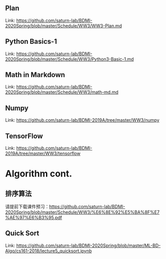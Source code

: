 ## Plan

Link: https://github.com/saturn-lab/BDMI-2020Spring/blob/master/Schedule/WW3/WW3-Plan.md

## Python Basics-1

Link: https://github.com/saturn-lab/BDMI-2020Spring/blob/master/Schedule/WW3/Python3-Basic-1.md

## Math in Markdown

Link: https://github.com/saturn-lab/BDMI-2020Spring/blob/master/Schedule/WW3/math-md.md

## Numpy 

 Link: https://github.com/saturn-lab/BDMI-2019A/tree/master/WW3/numpy

## TensorFlow

Link: https://github.com/saturn-lab/BDMI-2019A/tree/master/WW3/tensorflow

# Algorithm cont.

## 排序算法

请提前下载课件预习：https://github.com/saturn-lab/BDMI-2020Spring/blob/master/Schedule/WW3/%E6%8E%92%E5%BA%8F%E7%AE%97%E6%B3%95.pdf

## Quick Sort

Link: https://github.com/saturn-lab/BDMI-2020Spring/blob/master/ML-BD-Algo/cs161-2018/lecture5_quicksort.ipynb


